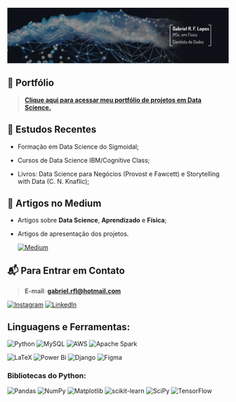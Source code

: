 <p align="center">
  <img src="cover.png" >
</p>

## 🎯 Portfólio

> [**Clique aqui para acessar meu portfólio de projetos em Data Science.**](https://github.com/gabrielrflopes/Data-Science-Portfolio)

## 🔭 Estudos Recentes

  - Formação em Data Science do Sigmoidal;
  
  - Cursos de Data Science IBM/Cognitive Class;
  
  - Livros: Data Science para Negócios (Provost e Fawcett) e Storytelling with Data (C. N. Knaflic);

## 📝 Artigos no Medium

- Artigos sobre **Data Science**, **Aprendizado** e **Física**;
- Artigos de apresentação dos projetos.

  [![Medium](https://img.shields.io/badge/Medium-12100E?style=for-the-badge&logo=medium&logoColor=white)](https://medium.com/@grflopes)

## 📬 Para Entrar em Contato</h4>

> **E-mail**: **gabriel.rfl@hotmail.com**

 [![Instagram](https://img.shields.io/badge/Instagram-%23E4405F.svg?style=for-the-badge&logo=Instagram&logoColor=white)](https://www.instagram.com/gabrielr.lopes/)
 [![LinkedIn](https://img.shields.io/badge/linkedin-%230077B5.svg?style=for-the-badge&logo=linkedin&logoColor=white)](https://www.linkedin.com/in/gabrielrflopes/)

## Linguagens e Ferramentas:

 ![Python](https://img.shields.io/badge/python-3670A0?style=for-the-badge&logo=python&logoColor=ffdd54)
 ![MySQL](https://img.shields.io/badge/mysql-%2300f.svg?style=for-the-badge&logo=mysql&logoColor=white)
 ![AWS](https://img.shields.io/badge/AWS-%23FF9900.svg?style=for-the-badge&logo=amazon-aws&logoColor=white)
 ![Apache Spark](https://img.shields.io/badge/Apache%20Spark-FDEE21?style=flat-square&logo=apachespark&logoColor=black)
 
 ![LaTeX](https://img.shields.io/badge/latex-%23008080.svg?style=for-the-badge&logo=latex&logoColor=white)
 ![Power Bi](https://img.shields.io/badge/power_bi-F2C811?style=for-the-badge&logo=powerbi&logoColor=black)
 ![Django](https://img.shields.io/badge/django-%23092E20.svg?style=for-the-badge&logo=django&logoColor=white)
 ![Figma](https://img.shields.io/badge/figma-%23F24E1E.svg?style=for-the-badge&logo=figma&logoColor=white)

### Bibliotecas do Python:

 ![Pandas](https://img.shields.io/badge/pandas-%23150458.svg?style=for-the-badge&logo=pandas&logoColor=white)
 ![NumPy](https://img.shields.io/badge/numpy-%23013243.svg?style=for-the-badge&logo=numpy&logoColor=white)
 ![Matplotlib](https://img.shields.io/badge/Matplotlib-%23ffffff.svg?style=for-the-badge&logo=Matplotlib&logoColor=black)
 ![scikit-learn](https://img.shields.io/badge/scikit--learn-%23F7931E.svg?style=for-the-badge&logo=scikit-learn&logoColor=white)
 ![SciPy](https://img.shields.io/badge/SciPy-%230C55A5.svg?style=for-the-badge&logo=scipy&logoColor=%white)
 ![TensorFlow](https://img.shields.io/badge/TensorFlow-%23FF6F00.svg?style=for-the-badge&logo=TensorFlow&logoColor=white)
